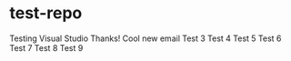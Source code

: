 # test-repo
Testing Visual Studio
Thanks!
Cool
new email
Test 3
Test 4
Test 5
Test 6
Test 7
Test 8
Test 9
